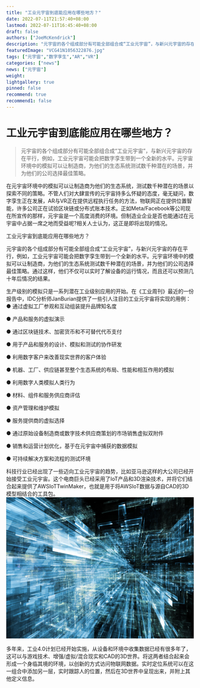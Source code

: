 ```yaml
---
title: "工业元宇宙到底能应用在哪些地方？"
date: 2022-07-11T21:57:40+08:00
lastmod: 2022-07-11T16:45:40+08:00
draft: false
authors: ["JoeMcKendrick"]
description: "元宇宙的各个组成部分有可能全部组合成“工业元宇宙”，与新兴元宇宙的存在平行，例如，工业元宇宙可能会把数字孪生带到一个全新的水平。元宇宙环境中的模拟可以让制造商，为他们的生态系统测试数千种潜在的场景，并为他们的公司选择最佳策略。"
featuredImage: "VCG41N1056322876.jpg"
tags: ["元宇宙","数字孪生","AR","VR"]
categories: ["news"]
news: ["元宇宙"]
weight: 
lightgallery: true
pinned: false
recommend: true
recommend1: false
---
```


# 工业元宇宙到底能应用在哪些地方？

> 元宇宙的各个组成部分有可能全部组合成“工业元宇宙”，与新兴元宇宙的存在平行，例如，工业元宇宙可能会把数字孪生带到一个全新的水平。元宇宙环境中的模拟可以让制造商，为他们的生态系统测试数千种潜在的场景，并为他们的公司选择最佳策略。



在元宇宙环境中的模拟可以让制造商为他们的生态系统，测试数千种潜在的场景以探索不同的策略。不管人们对大肆宣传的元宇宙持多么怀疑的态度，毫无疑问，数字孪生正在发展，AR与VR正在提供远程执行任务的方法，物联网正在提供位置智能，许多公司正在试验区块链或分布式账本技术。正如Meta/Facebook等公司现在所宣传的那样，元宇宙是一个高度消费的环境。但制造业企业是否也能通过在元宇宙中占据一席之地而受益呢?相关人士认为，这正是即将出现的情况。

工业元宇宙到底能应用在哪些地方？

元宇宙的各个组成部分有可能全部组合成“工业元宇宙”，与新兴元宇宙的存在平行，例如，工业元宇宙可能会把数字孪生带到一个全新的水平。元宇宙环境中的模拟可以让制造商，为他们的生态系统测试数千种潜在的场景，并为他们的公司选择最佳策略。通过这样，他们不仅可以实时了解设备的运行情况，而且还可以预测几十年后情况的结果。

生产级别的模拟只是一系列潜在工业级别应用的开始。在《工业周刊》最近的一份报告中，IDC分析师JanBurian提供了一些引人注目的工业元宇宙将实现的用例：
●  通过虚拟工厂参观和互动组装提升品牌知名度

●  产品和服务的虚拟演示

●  通过区块链技术、加密货币和不可替代代币支付

●  用于产品和服务的设计、模拟和测试的协作研发

●  利用数字客户来改善现实世界的客户体验

●  机器、工厂、供应链甚至整个生态系统的布局、性能和相互作用的模拟

●  利用数字人类模拟人类行为

●  材料、组件和服务供应商评估

●  资产管理和维护模拟

●  服务提供商的虚拟选择

●  通过原始设备制造商或数字技术供应商策划的市场销售虚拟双附件

●  销售和运营计划优化，基于在元宇宙中捕获的数据模拟

●  可持续解决方案和流程的测试环境

科技行业已经出现了一些迈向工业元宇宙的趋势，比如亚马逊这样的大公司已经开始接受工业元宇宙。这个电商巨头已经采用了IoT产品和3D渲染技术，并将它们结合起来提供了AWSIoTTwinMaker，也就是用于将AWSIoT数据与源自CAD的3D模型相结合的工具包。
![1](2022032914374175014.jpg)

多年来，工业4.0计划已经开始实施，从设备和环境中收集数据已经有很多年了，这可以与游戏技术、增强/虚拟/混合现实和CAD的3D世界。将这两者结合起来会形成一个身临其境的环境，以创新的方式访问物联网数据。实时定位系统可以在这一组合中添加另一层，实时跟踪人的位置，然后在3D世界中呈现出来，并附上其他定义信息。